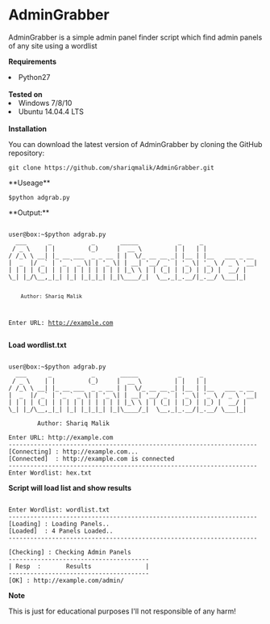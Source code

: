 # AdminGrabber
<p>AdminGrabber is a simple admin panel finder script which find admin panels of any site using a wordlist</p>

**Requirements**<br/>
	<li>Python27</li><br/>
**Tested on**<br/>
	<li> Windows 7/8/10 </li>
	<li> Ubuntu 14.04.4 LTS </li><br/>
**Installation**
<p>You can download the latest version of AdminGrabber by cloning the GitHub repository:</p>
<pre><code>git clone https://github.com/shariqmalik/AdminGrabber.git</code></pre>
**Useage**<br/>
<pre><code>$python adgrab.py</code></pre>
**Output:**<br/>
<pre><code>
user@box:~$python adgrab.py
  ___      _           _       _____           _     _
 / _ \    | |         (_)     |  __ \         | |   | |
/ /_\ \ __| |_ __ ___  _ _ __ | |  \/_ __ __ _| |__ | |__   ___ _ __
|  _  |/ _` | '_ ` _ \| | '_ \| | __| '__/ _` | '_ \| '_ \ / _ \ '__|
| | | | (_| | | | | | | | | | | |_\ \ | | (_| | |_) | |_) |  __/ |
\_| |_/\__,_|_| |_| |_|_|_| |_|\____/_|  \__,_|_.__/|_.__/ \___|_|

        Author: Shariq Malik

Enter URL: http://example.com
</code></pre>
**Load wordlist.txt**
<pre><code>
user@box:~$python adgrab.py
  ___      _           _       _____           _     _
 / _ \    | |         (_)     |  __ \         | |   | |
/ /_\ \ __| |_ __ ___  _ _ __ | |  \/_ __ __ _| |__ | |__   ___ _ __
|  _  |/ _` | '_ ` _ \| | '_ \| | __| '__/ _` | '_ \| '_ \ / _ \ '__|
| | | | (_| | | | | | | | | | | |_\ \ | | (_| | |_) | |_) |  __/ |
\_| |_/\__,_|_| |_| |_|_|_| |_|\____/_|  \__,_|_.__/|_.__/ \___|_|

        Author: Shariq Malik

Enter URL: http://example.com
---------------------------------------------------------------------
[Connecting] : http://example.com...
[Connected]  : http://example.com is connected
---------------------------------------------------------------------
Enter Wordlist: hex.txt
</code></pre>
**Script will load list and show results**
<pre><code>
Enter Wordlist: wordlist.txt
---------------------------------------------------------------------
[Loading] : Loading Panels..
[Loaded]  : 4 Panels Loaded..
---------------------------------------------------------------------

[Checking] : Checking Admin Panels
---------------------------------------
| Resp  :       Results               |
---------------------------------------
[OK] : http://example.com/admin/
</code></pre>
**Note**
<p>This is just for educational purposes I'll not responsible of any harm!<p>
